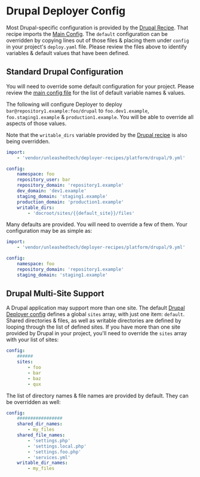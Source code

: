 # Drupal Deployer Config
Most Drupal-specific configuration is provided by the [Drupal Recipe](9.yml).
That recipe imports the [Main Config](../../config.yml). The `default`
configuration can be overridden by copying lines out of those files & placing
them under `config` in your project's `deploy.yaml` file. Please review the
files above to identify variables & default values that have been defined.

## Standard Drupal Configuration

You will need to override some default configuration for your project.
Please review the [main config file](../../config.yml) for the list of default
variable names & values.

The following will configure Deployer to deploy `bar@repository1.example:foo/drupal`
to `foo.dev1.example`, `foo.staging1.example` & `production1.example`. You will be able to override all aspects of those values.

Note that the `writable_dirs` variable provided by the [Drupal recipe](9.yml)
is also being overridden.

```yaml
import:
    - 'vendor/unleashedtech/deployer-recipes/platform/drupal/9.yml'

config:
    namespace: foo
    repository_user: bar
    repository_domain: 'repository1.example'
    dev_domain: 'dev1.example'
    staging_domain: 'staging1.example'
    production_domain: 'production1.example'
    writable_dirs:
        - 'docroot/sites/{{default_site}}/files'
```

Many defaults are provided. You will need to override a few of them.
Your configuration may be as simple as:

```yaml
import:
    - 'vendor/unleashedtech/deployer-recipes/platform/drupal/9.yml'

config:
    namespace: foo
    repository_domain: 'repository1.example'
    staging_domain: 'staging1.example'
```


## Drupal Multi-Site Support
A Drupal application may support more than one site. The default [Drupal
Deployer config](9.yml) defines a global `sites` array, with just one item:
`default`. Shared directories & files, as well as writable directories are
defined by looping through the list of defined sites. If you have more than
one site provided by Drupal in your project, you'll need to override the
`sites` array with your list of sites:

```yaml
config:
    ######
    sites:
        - foo
        - bar
        - baz
        - qux
```

The list of directory names & file names are provided by default. They can be
overridden as well:

```yaml
config:
    #################
    shared_dir_names:
        - my_files
    shared_file_names:
        - 'settings.php'
        - 'settings.local.php'
        - 'settings.foo.php'
        - 'services.yml'
    writable_dir_names:
        - my_files
```
